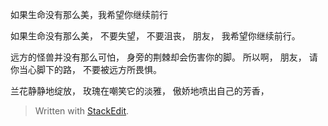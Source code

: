

















如果生命没有那么美，我希望你继续前行


如果生命没有那么美，
不要失望，
不要沮丧，
朋友，
我希望你继续前行。

远方的怪兽并没有那么可怕，
身旁的荆棘却会伤害你的脚。
所以啊，
朋友，
请你当心脚下的路，
不要被远方所畏惧。


兰花静静地绽放，
玫瑰在嘲笑它的淡雅，
傲娇地喷出自己的芳香，


























> Written with [StackEdit](https://stackedit.io/).
<!--stackedit_data:
eyJoaXN0b3J5IjpbNTI5NjQxOTM5LDY4OTcwMTY2OF19
-->